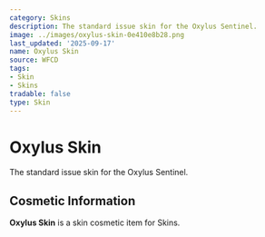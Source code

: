 ```yaml
---
category: Skins
description: The standard issue skin for the Oxylus Sentinel.
image: ../images/oxylus-skin-0e410e8b28.png
last_updated: '2025-09-17'
name: Oxylus Skin
source: WFCD
tags:
- Skin
- Skins
tradable: false
type: Skin
---
```


# Oxylus Skin

The standard issue skin for the Oxylus Sentinel.

## Cosmetic Information

**Oxylus Skin** is a skin cosmetic item for Skins.

